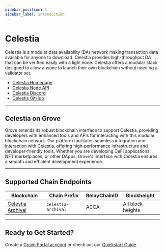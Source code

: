 ```yaml
---
sidebar_position: 1
sidebar_label: Introduction
---
```


# Celestia

Celestia is a modular data availability (DA) network making transaction data available for anyone to download. Celestia provides high-throughput DA that can be verified easily with a light node. Celestia offers a modular stack designed to allow anyone to launch their own blockchain without needing a validator set.

- [Celestia Homepage](https://celestia.org/)
- [Celestia Node API](https://node-rpc-docs.celestia.org/?version=v0.12.4)
- [Celestia Discord](https://discord.com/invite/YsnTPcSfWQ)
- [Celestia GitHub](https://github.com/celestiaorg)

---

## Celestia on Grove

Grove extends its robust blockchain interface to support Celestia, providing developers with enhanced tools and APIs for interacting with this modular blockchain network. Our platform facilitates seamless integration and interaction with Celestia, offering high-performance infrastructure and developer-friendly tools. Whether you are developing DeFi applications, NFT marketplaces, or other DApps, Grove's interface with Celestia ensures a smooth and efficient development experience.

---

## Supported Chain Endpoints

| Blockchain                                               | Chain Prefix   | RelayChainID | Blockheight         |
| -------------------------------------------------------- | -------------- | ------------ | ------------------- |
| [Celestia Archival](./endpoints/celestia-archival) | `celestia-archival` | A0CA         | All block heights |

---

## Ready to Get Started?

Create a [Grove Portal account](https://portal.grove.city) or check out our [Quickstart Guide](/guides/getting-started/quickstart).
